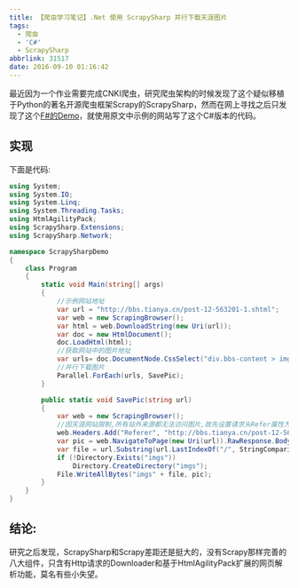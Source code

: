 ```yaml
---
title: 【爬虫学习笔记】.Net 使用 ScrapySharp 并行下载天涯图片
tags:
  - 爬虫
  - 'C#'
  - ScrapySharp
abbrlink: 31517
date: 2016-09-10 01:16:42
---
```

最近因为一个作业需要完成CNKI爬虫，研究爬虫架构的时候发现了这个疑似移植于Python的著名开源爬虫框架Scrapy的ScrapySharp，然而在网上寻找之后只发现了这个[F#的Demo](http://blog.csdn.net/hadstj/article/details/18891227)，就使用原文中示例的网站写了这个C#版本的代码。
<!-- more -->
## 实现
下面是代码:
```csharp
using System;
using System.IO;
using System.Linq;
using System.Threading.Tasks;
using HtmlAgilityPack;
using ScrapySharp.Extensions;
using ScrapySharp.Network;

namespace ScrapySharpDemo
{
    class Program
    {
        static void Main(string[] args)
        {
            //示例网站地址
            var url = "http://bbs.tianya.cn/post-12-563201-1.shtml";
            var web = new ScrapingBrowser();
            var html = web.DownloadString(new Uri(url));
            var doc = new HtmlDocument();
            doc.LoadHtml(html);
            //获取网站中的图片地址
            var urls= doc.DocumentNode.CssSelect("div.bbs-content > img").Select(node => node.GetAttributeValue("original")).ToList();
            //并行下载图片
            Parallel.ForEach(urls, SavePic);
        }

        public static void SavePic(string url)
        {
            var web = new ScrapingBrowser();
            //因天涯网站限制,所有站外来源都无法访问图片,故先设置请求头Refer属性为当前页地址
            web.Headers.Add("Referer", "http://bbs.tianya.cn/post-12-563201-1.shtml");
            var pic = web.NavigateToPage(new Uri(url)).RawResponse.Body;
            var file = url.Substring(url.LastIndexOf("/", StringComparison.Ordinal));
            if (!Directory.Exists("imgs"))
                Directory.CreateDirectory("imgs");
            File.WriteAllBytes("imgs" + file, pic);
        }
    }
}
```
## 结论:
研究之后发现，ScrapySharp和Scrapy差距还是挺大的，没有Scrapy那样完善的八大组件，只含有Http请求的Downloader和基于HtmlAgilityPack扩展的网页解析功能，莫名有些小失望。